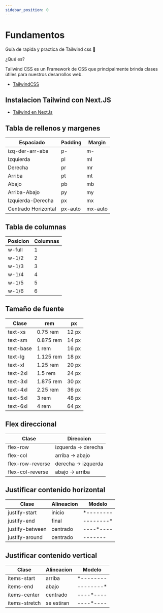 ```yaml
---
sidebar_position: 0
---
```


# Fundamentos

Guía de rapida y practica de Tailwind css 🍭

¿Qué es?

Tailwind CSS es un Framework de CSS que principalmente brinda clases útiles para nuestros desarrollos web.

- [TailwindCSS](https://tailwindcss.com//)

## Instalacion Tailwind con Next.JS

- [Tailwind en NextJs](https://tailwindcss.com/docs/guides/nextjs/)


## Tabla de rellenos y margenes

|      Espaciado      | Padding | Margin  |
| ------------------- | ------- | ------- |
| izq-der-arr-aba     | p-      | m-      |
| Izquierda           | pl      | ml      |
| Derecha             | pr      | mr      |
| Arriba              | pt      | mt      |
| Abajo               | pb      | mb      |
| Arriba-Abajo        | py      | my      |
| Izquierda-Derecha   | px      | mx      |
| Centrado Horizontal | px-auto | mx-auto |

## Tabla de columnas

| Posicion | Columnas |
| -------- | -------- |
| w-full   | 1        |
| w-1/2    | 2        |
| w-1/3    | 3        |
| w-1/4    | 4        |
| w-1/5    | 5        |
| w-1/6    | 6        |


## Tamaño de fuente

|Clase       |    rem    |  px   | 
|------------|-----------|-------|    
| text-xs    | 0.75 rem  | 12 px |    
| text-sm    | 0.875 rem | 14 px |    
| text-base  | 1 rem     | 16 px |    
| text-lg    | 1.125 rem | 18 px |    
| text-xl    | 1.25 rem  | 20 px |    
| text-2xl   | 1.5 rem   | 24 px |    
| text-3xl   | 1.875 rem | 30 px |    
| text-4xl   | 2.25 rem  | 36 px |    
| text-5xl   | 3 rem     | 48 px |    
| text-6xl   | 4 rem     | 64 px |

## Flex direccional

|Clase   		 | Direccion	   	|    
|------------------|--------------------- |    
|flex-row    	 | izquerda -> derecha  |    
|flex-col    	 | arriba -> abajo      |    
|flex-row-reverse  | derecha -> izquerda  |    
|flex-col-reverse  | abajo -> arriba      |


## Justificar contenido horizontal

|Clase           |  Alineacion  | Modelo  |       
|----------------|--------------|---------|    
|justify-start   | inicio       |*--------|    
|justify-end     | final        |--------*|    
|justify-between | centrado     |----*----|
|justify-around  | centrado     |--*---*--|


## Justificar contenido vertical

|Clase           |  Alineacion  | Modelo  |  
|----------------|--------------|---------|     
|items-start     | arriba       |*--------|      
|items-end       | abajo        |--------*|   
|items-center    | centrado     |----*----|   
|items-stretch   | se estiran   |----*----|